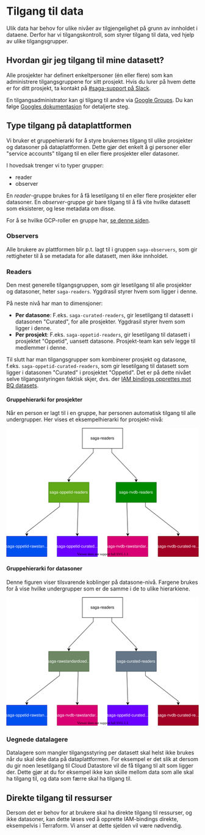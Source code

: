 # Tilgang til data

Ulik data har behov for ulike nivåer av tilgjengelighet på grunn av innholdet i dataene. Derfor har vi tilgangskontroll, som styrer tilgang til data, ved hjelp av ulike tilgangsgrupper.

## Hvordan gir jeg tilgang til mine datasett?

Alle prosjekter har definert enkeltpersoner (én eller flere) som kan administrere tilgangsgruppene for sitt prosjekt. Hvis du lurer på hvem dette er for ditt prosjekt, ta kontakt på [#saga-support på Slack](https://vegvesen.slack.com/archives/C03LGD7TM5Z).

En tilgangsadministrator kan gi tilgang til andre via [Google Groups](https://groups.google.com). Du kan følge [Googles dokumentasjon](https://support.google.com/groups/answer/2465464?hl=en) for detaljerte steg.

## Type tilgang på dataplattformen

Vi bruker et gruppehierarki for å styre brukernes tilgang til ulike prosjekter og datasoner på dataplattformen. Dette gjør det enkelt å gi personer eller "service accounts" tilgang til en eller flere prosjekter eller datasoner.

I hovedsak trenger vi to typer grupper:

- reader
- observer

En _reader_-gruppe brukes for å få lesetilgang til en eller flere prosjekter eller datasoner. En _observer_-gruppe gir bare tilgang til å få vite hvilke datasett som eksisterer, og lese metadata om disse.

For å se hvilke GCP-roller en gruppe har, [se denne siden](01-detaljert.md).

### Observers

Alle brukere av plattformen blir p.t. lagt til i gruppen `saga-observers`, som gir rettigheter til å se metadata for alle datasett, men ikke innholdet.

### Readers

Den mest generelle tilgangsgruppen, som gir lesetilgang til alle prosjekter og datasoner, heter `saga-readers`. Yggdrasil styrer hvem som ligger i denne.

På neste nivå har man to dimensjoner:

- **Per datasone**: F.eks. `saga-curated-readers`, gir lesetilgang til datasett i datasonen "Curated", for alle prosjekter. Yggdrasil styrer hvem som ligger i denne.
- **Per prosjekt**: F.eks. `saga-oppetid-readers`, gir lesetilgang til datasett i prosjektet "Oppetid", uansett datasone. Prosjekt-team kan selv legge til medlemmer i denne.

Til slutt har man tilgangsgrupper som kombinerer prosjekt og datasone, f.eks. `saga-oppetid-curated-readers`, som gir lesetilgang til datasett som ligger i datasonen "Curated" i prosjektet "Oppetid". Det er på dette nivået selve tilgangsstyringen faktisk skjer, dvs. der [IAM bindings opprettes mot BQ datasets](https://cloud.google.com/bigquery/docs/access-control#dataset_level).

#### Gruppehierarki for prosjekter

Når en person er lagt til i en gruppe, har personen automatisk tilgang til alle undergrupper. Her vises et eksempelhierarki for prosjekt-nivå:

![Readers per prosjekt](img/readers-per-prosjekt.drawio.svg)

#### Gruppehierarki for datasoner

Denne figuren viser tilsvarende koblinger på datasone-nivå. Fargene brukes for å vise hvilke undergrupper som er de samme i de to ulike hierarkiene.

![Readers per datasone](img/readers-per-datasone.drawio.svg)

### Uegnede datalagere

Datalagere som mangler tilgangsstyring per datasett skal helst ikke brukes når du skal dele data på dataplattformen. For eksempel er det slik at dersom du gir noen lesetilgang til Cloud Datastore vil de få tilgang til alt som ligger der. Dette gjør at du for eksempel ikke kan skille mellom data som alle skal ha tilgang til, og data som færre skal ha tilgang til.

## Direkte tilgang til ressurser

Dersom det er behov for at brukere skal ha direkte tilgang til ressurser, og ikke datasoner, kan dette løses ved å opprette IAM-bindings direkte, eksempelvis i Terraform. Vi anser at dette sjelden vil være nødvendig.

